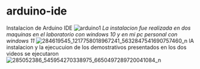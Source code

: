 # arduino-ide
Instalacion de Arduino IDE
![arduino1](https://user-images.githubusercontent.com/99300310/171452619-10846a43-ef70-472d-80a8-67b1ef9d48d6.png)
*La instalacion fue realizada en dos maquinas en el laboratorio con windows 10 y en mi pc personal con windows 11*
![284619545_1217758018967241_5632847541690757460_n](https://user-images.githubusercontent.com/99300310/171452605-197738c2-e443-43b3-ba9a-dbaeb15d32ed.png)
lA instalacion y la ejecucuion de los demostrativos presentados en los dos videos se ejecutaron
![285052386_545954270338975_6650497289720041084_n](https://user-images.githubusercontent.com/99300310/171489524-e8cb0247-47bc-4ab9-a006-0ca0c6220dc3.jpg)
